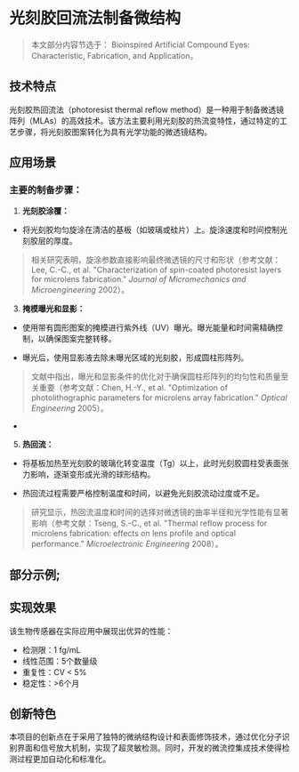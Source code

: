# 光刻胶回流法制备微结构

> 本文部分内容节选于： Bioinspired Artificial Compound Eyes: Characteristic,
> Fabrication, and Application。

## 技术特点

光刻胶热回流法（photoresist thermal reflow method）是一种用于制备微透镜阵列（MLAs）的高效技术。该方法主要利用光刻胶的热流变特性，通过特定的工艺步骤，将光刻胶图案转化为具有光学功能的微透镜结构。

## 应用场景

### **主要的制备步骤：**

1.  **光刻胶涂覆：**

-   将光刻胶均匀旋涂在清洁的基板（如玻璃或硅片）上。旋涂速度和时间控制光刻胶层的厚度。
  

> 相关研究表明，旋涂参数直接影响最终微透镜的尺寸和形状（参考文献：Lee, C.-C., et al. "Characterization of spin-coated photoresist layers for microlens
> fabrication." _Journal of Micromechanics and Microengineering_ 2002）。

   

3.  **掩模曝光和显影：**
    

-   使用带有圆形图案的掩模进行紫外线（UV）曝光。曝光能量和时间需精确控制，以确保图案完整转移。
    
-   曝光后，使用显影液去除未曝光区域的光刻胶，形成圆柱形阵列。
    

> 文献中指出，曝光和显影条件的优化对于确保圆柱形阵列的均匀性和质量至关重要（参考文献：Chen, H.-Y., et al.
> "Optimization of photolithographic parameters for microlens array
> fabrication." _Optical Engineering_ 2005）。

    
-     
    

5.  **热回流：**
    

-   将基板加热至光刻胶的玻璃化转变温度（Tg）以上，此时光刻胶圆柱受表面张力影响，逐渐变形成光滑的球形结构。
    
-   热回流过程需要严格控制温度和时间，以避免光刻胶流动过度或不足。
    

> 研究显示，热回流温度和时间的选择对微透镜的曲率半径和光学性能有显著影响（参考文献：Tseng, S.-C., et al. "Thermal
> reflow process for microlens fabrication: effects on lens profile and
> optical performance." _Microelectronic Engineering_ 2008）。

## 部分示例;




## 实现效果

该生物传感器在实际应用中展现出优异的性能：

- 检测限：1 fg/mL
- 线性范围：5个数量级
- 重复性：CV < 5%
- 稳定性：>6个月

## 创新特色

本项目的创新点在于采用了独特的微纳结构设计和表面修饰技术，通过优化分子识别界面和信号放大机制，实现了超灵敏检测。同时，开发的微流控集成技术使得检测过程更加自动化和标准化。 
<!--stackedit_data:
eyJoaXN0b3J5IjpbMTM1NDE0NjMxOSwtMjY3MTIwNTc5LC0xNT
Y1OTAzMjI4XX0=
-->